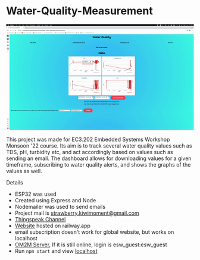 # Water-Quality-Measurement
![Animated GIF](./eswDemo.gif)



This project was made for EC3.202 Embedded Systems Workshop Monsoon '22 course.
Its aim is to track several water quality values such as TDS, pH, turbidity etc, and act accordingly based on values such as sending an email. The dashboard allows for downloading values for a given timeframe, subscribing to water quality alerts, and shows the graphs of the values as well.

Details

- ESP32 was used
- Created using Express and Node
- Nodemailer was used to send emails
- Project mail is strawberry.kiwimoment@gmail.com
- [Thingspeak Channel](https://thingspeak.com/channels/1904915)
- [Website](https://water-quality-measurement-production.up.railway.app/) hosted on railway.app
- email subscription doesn't work for global website, but works on localhost
- [OM2M Server](https://esw-onem2m.iiit.ac.in/webpage/welcome/index.html?context=/~&cseId=in-cse), If it is still online, login is esw_guest:esw_guest
- Run `npm start` and view [localhost](http://127.0.0.1:5000/)
